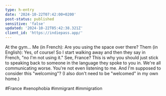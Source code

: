 ```yaml
---
type: h-entry
date: '2024-10-22T07:42:00+0200'
post-status: published
sensitive: 'false'
updated: '2024-10-22T05:42:38.321Z'
client_id: 'https://indiepass.app/'
---
```

At the gym...
Me (in French): Are you using the space over there? 
Them (in English): Yes, of course!
So I start walking away and then they say in French, "no I'm not using it."
See, France? This is why you should just stick to speaking back to someone in the language they spoke to you in. We're all communicating worse. You're not even listening to me. And I'm supposed to consider this "welcoming"?
(I also don't need to be "welcomed" in my own home.)

#France #xenophobia #immigrant #immigration
